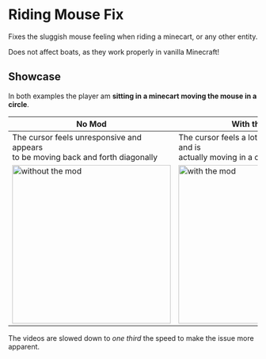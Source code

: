 # Riding Mouse Fix

Fixes the sluggish mouse feeling when riding a minecart, or any other entity.

Does not affect boats, as they work properly in vanilla Minecraft!

## Showcase

In both examples the player am **sitting in a minecart moving the mouse in a circle**.

| No Mod                                                                               | With the Mod                                                                  |
|--------------------------------------------------------------------------------------|-------------------------------------------------------------------------------|
| The cursor feels unresponsive and appears<br/>to be moving back and forth diagonally | The cursor feels a lot more responsive and is<br/>actually moving in a circle |
| <img src="https://i.imgur.com/pbxBQyv.gif" alt="without the mod" width="320px">      | <img src="https://i.imgur.com/9FlrQVP.gif" alt="with the mod" width="320px">  |

The videos are slowed down to *one third* the speed to make the issue more apparent.